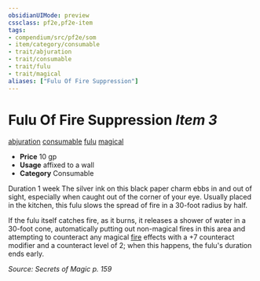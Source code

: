 ```yaml
---
obsidianUIMode: preview
cssclass: pf2e,pf2e-item
tags:
- compendium/src/pf2e/som
- item/category/consumable
- trait/abjuration
- trait/consumable
- trait/fulu
- trait/magical
aliases: ["Fulu Of Fire Suppression"]
---
```

# Fulu Of Fire Suppression *Item 3*  
[abjuration](/rules/traits/abjuration.md)  [consumable](/rules/traits/consumable.md)  [fulu](/rules/traits/fulu-som.md)  [magical](/rules/traits/magical.md)  

- **Price** 10 gp
- **Usage** affixed to a wall
- **Category** Consumable

Duration 1 week The silver ink on this black paper charm ebbs in and out of sight, especially when caught out of the corner of your eye. Usually placed in the kitchen, this fulu slows the spread of fire in a 30-foot radius by half.

If the fulu itself catches fire, as it burns, it releases a shower of water in a 30-foot cone, automatically putting out non-magical fires in this area and attempting to counteract any magical [fire](/rules/traits/fire.md) effects with a +7 counteract modifier and a counteract level of 2; when this happens, the fulu's duration ends early.

*Source: Secrets of Magic p. 159*